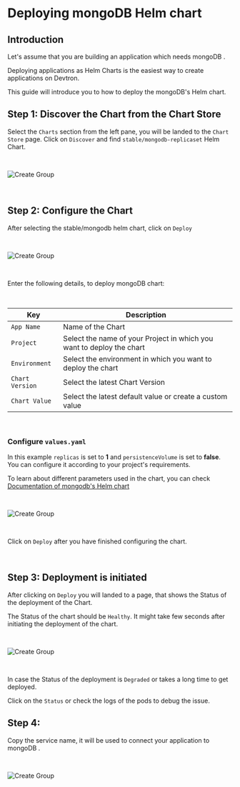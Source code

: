 # Deploying mongoDB Helm chart

## Introduction 

Let's assume that you are building an application which needs mongoDB .

Deploying applications as Helm Charts is the easiest way to create applications on Devtron. 

This guide will introduce you to how to deploy the mongoDB's Helm chart. 


## Step 1: Discover the Chart from the Chart Store

Select the `Charts` section from the left pane, you will be landed to the `Chart Store` page. Click on `Discover` and find `stable/mongodb-replicaset` Helm Chart.

<br />

![Create Group](../../../first.jpg  "Create Groups")

<br />

## Step 2: Configure the Chart 

After selecting the stable/mongodb helm chart, click on `Deploy` 

<br />

![Create Group](../../../second.jpg  "Create Groups")

<br />

Enter the following details, to deploy mongoDB chart:

<br />


Key        | Description
-----------|-------------
`App Name` | Name of the Chart
`Project` | Select the name of your Project in which you want to deploy the chart
`Environment` | Select the environment in which you want to deploy the chart
`Chart Version` | Select the latest Chart Version
`Chart Value` | Select the latest default value or create a custom value


<br />

### Configure `values.yaml` 


In this example `replicas` is set to **1** and `persistenceVolume` is set to **false**. You can configure it according to your project's requirements. 

To learn about different parameters used in the chart, you can check [Documentation of mongodb's Helm chart](https://hub.helm.sh/charts/bitnami/mongodb)

<br />


![Create Group](../../../15.jpg  "Create Groups")

<br />

Click on `Deploy` after you have finished configuring the chart. 

<br />


## Step 3: Deployment is initiated 

After clicking on `Deploy` you will landed to a page, that shows the Status of the deployment of the Chart. 

The Status of the chart should be `Healthy`. It might take few seconds after  initiating the deployment of the chart.

<br />


![Create Group](../../../16.jpg  "Create Groups")

<br />


In case the Status of the deployment is `Degraded` or takes a long time to get deployed. 

Click on the `Status` or check the logs  of the pods to debug the issue.


## Step 4: 

Copy the service name, it will be used to connect your application to mongoDB .

<br />


![Create Group](../../../18.jpg  "Create Groups")

<br />























